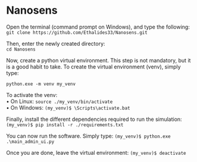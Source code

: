 # Nanosens

Open the terminal (command prompt on Windows), and type the following:
`git clone https://github.com/Ethalides33/Nanosens.git`

Then, enter the newly created directory:<br/>
`cd Nanosens`

Now, create a python virtual environment. This step is not mandatory, but it is a good
habit to take. To create the virtual environment (venv), simply type:

`python.exe -m venv my_venv`

To activate the venv:<br/>
• On Linux: `source ./my_venv/bin/activate` <br/>
• On Windows: `(my_venv)$ \Scripts\activate.bat`<br/>

Finally, install the different dependencies required to run the simulation:
`(my_venv)$ pip install -r ./requirements.txt`<br/>

You can now run the software. Simply type:
`(my_venv)$ python.exe .\main_admin_ui.py`<br/>

Once you are done, leave the virtual environment:
`(my_venv)$ deactivate`


